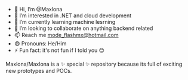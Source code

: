 - 👋 Hi, I’m @Maxlona
- 👀 I’m interested in .NET and cloud development
- 🌱 I’m currently learning machine lesrning
- 💞️ I’m looking to collaborate on anything backend related 
- 📫 Reach me mode_flashmx@hotmail.com
- 😄 Pronouns: He/Him
- ⚡ Fun fact: it's not fun if I told you 😊

Maxlona/Maxlona is a ✨ special ✨ repository because its full of exciting new prototypes and POCs.

